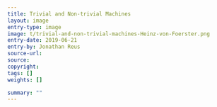```yaml
---
title: Trivial and Non-trivial Machines
layout: image
entry-type: image
image: t/trivial-and-non-trivial-machines-Heinz-von-Foerster.png
entry-date: 2019-06-21
entry-by: Jonathan Reus
source-url:
source:
copyright:
tags: []
weights: []

summary: ""
---
```

